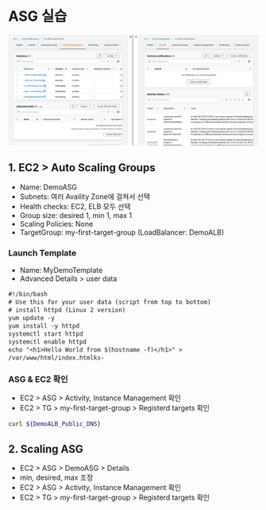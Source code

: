 # ASG 실습
![asg](images/asg.png)

## 1. EC2 > Auto Scaling Groups
- Name: DemoASG
- Subnets: 여러 Availity Zone에 걸쳐서 선택
- Health checks: EC2, ELB 모두 선택
- Group size: desired 1, min 1, max 1
- Scaling Policies: None
- TargetGroup: my-first-target-group (LoadBalancer: DemoALB)
### Launch Template
- Name: MyDemoTemplate
- Advanced Details > user data
```
#!/bin/bash
# Use this for your user data (script from top to bottom)
# install httpd (Linux 2 version)
yum update -y
yum install -y httpd
systemctl start httpd
systemctl enable httpd
echo "<h1>Hello World from $(hostname -f)</h1>" > /var/www/html/index.htmlks-
```
### ASG & EC2 확인
- EC2 > ASG > Activity, Instance Management 확인
- EC2 > TG > my-first-target-group > Registerd targets 확인
```bash
curl ${DemoALB_Public_DNS}
```

## 2. Scaling ASG
- EC2 > ASG > DemoASG > Details
- min, desired, max 조정
- EC2 > ASG > Activity, Instance Management 확인
- EC2 > TG > my-first-target-group > Registerd targets 확인